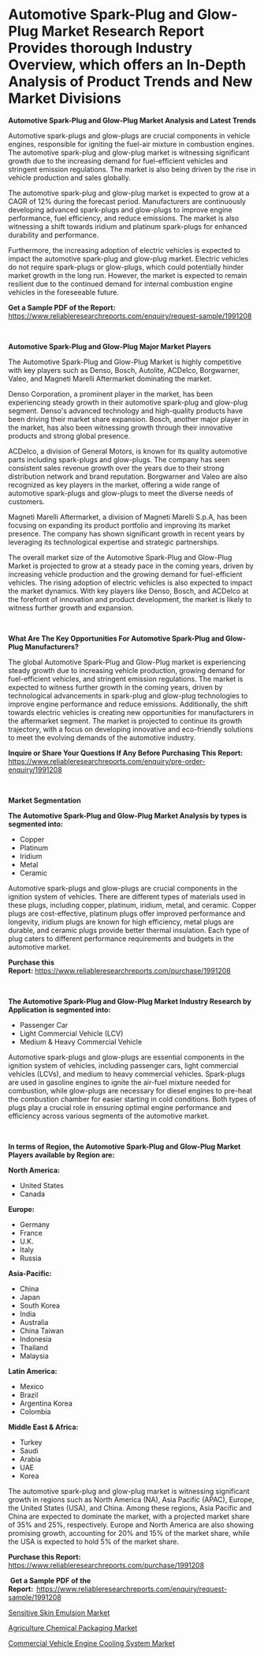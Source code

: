 <p><h1>Automotive Spark-Plug and Glow-Plug Market Research Report Provides thorough Industry Overview, which offers an In-Depth Analysis of Product Trends and New Market Divisions</h1></p><p><strong>Automotive Spark-Plug and Glow-Plug Market Analysis and Latest Trends</strong></p>
<p><p>Automotive spark-plugs and glow-plugs are crucial components in vehicle engines, responsible for igniting the fuel-air mixture in combustion engines. The automotive spark-plug and glow-plug market is witnessing significant growth due to the increasing demand for fuel-efficient vehicles and stringent emission regulations. The market is also being driven by the rise in vehicle production and sales globally.</p><p>The automotive spark-plug and glow-plug market is expected to grow at a CAGR of 12% during the forecast period. Manufacturers are continuously developing advanced spark-plugs and glow-plugs to improve engine performance, fuel efficiency, and reduce emissions. The market is also witnessing a shift towards iridium and platinum spark-plugs for enhanced durability and performance.</p><p>Furthermore, the increasing adoption of electric vehicles is expected to impact the automotive spark-plug and glow-plug market. Electric vehicles do not require spark-plugs or glow-plugs, which could potentially hinder market growth in the long run. However, the market is expected to remain resilient due to the continued demand for internal combustion engine vehicles in the foreseeable future.</p></p>
<p><strong>Get a Sample PDF of the Report:&nbsp;</strong> <a href="https://www.reliableresearchreports.com/enquiry/request-sample/1991208">https://www.reliableresearchreports.com/enquiry/request-sample/1991208</a></p>
<p>&nbsp;</p>
<p><strong>Automotive Spark-Plug and Glow-Plug Major Market Players</strong></p>
<p><p>The Automotive Spark-Plug and Glow-Plug Market is highly competitive with key players such as Denso, Bosch, Autolite, ACDelco, Borgwarner, Valeo, and Magneti Marelli Aftermarket dominating the market. </p><p>Denso Corporation, a prominent player in the market, has been experiencing steady growth in their automotive spark-plug and glow-plug segment. Denso's advanced technology and high-quality products have been driving their market share expansion. Bosch, another major player in the market, has also been witnessing growth through their innovative products and strong global presence.</p><p>ACDelco, a division of General Motors, is known for its quality automotive parts including spark-plugs and glow-plugs. The company has seen consistent sales revenue growth over the years due to their strong distribution network and brand reputation. Borgwarner and Valeo are also recognized as key players in the market, offering a wide range of automotive spark-plugs and glow-plugs to meet the diverse needs of customers.</p><p>Magneti Marelli Aftermarket, a division of Magneti Marelli S.p.A, has been focusing on expanding its product portfolio and improving its market presence. The company has shown significant growth in recent years by leveraging its technological expertise and strategic partnerships.</p><p>The overall market size of the Automotive Spark-Plug and Glow-Plug Market is projected to grow at a steady pace in the coming years, driven by increasing vehicle production and the growing demand for fuel-efficient vehicles. The rising adoption of electric vehicles is also expected to impact the market dynamics. With key players like Denso, Bosch, and ACDelco at the forefront of innovation and product development, the market is likely to witness further growth and expansion.</p></p>
<p>&nbsp;</p>
<p><strong>What Are The Key Opportunities For Automotive Spark-Plug and Glow-Plug Manufacturers?</strong></p>
<p><p>The global Automotive Spark-Plug and Glow-Plug market is experiencing steady growth due to increasing vehicle production, growing demand for fuel-efficient vehicles, and stringent emission regulations. The market is expected to witness further growth in the coming years, driven by technological advancements in spark-plug and glow-plug technologies to improve engine performance and reduce emissions. Additionally, the shift towards electric vehicles is creating new opportunities for manufacturers in the aftermarket segment. The market is projected to continue its growth trajectory, with a focus on developing innovative and eco-friendly solutions to meet the evolving demands of the automotive industry.</p></p>
<p><strong>Inquire or Share Your Questions If Any Before Purchasing This Report:</strong> <a href="https://www.reliableresearchreports.com/enquiry/pre-order-enquiry/1991208">https://www.reliableresearchreports.com/enquiry/pre-order-enquiry/1991208</a></p>
<p>&nbsp;</p>
<p><strong>Market Segmentation</strong></p>
<p><strong>The Automotive Spark-Plug and Glow-Plug Market Analysis by types is segmented into:</strong></p>
<p><ul><li>Copper</li><li>Platinum</li><li>Iridium</li><li>Metal</li><li>Ceramic</li></ul></p>
<p><p>Automotive spark-plugs and glow-plugs are crucial components in the ignition system of vehicles. There are different types of materials used in these plugs, including copper, platinum, iridium, metal, and ceramic. Copper plugs are cost-effective, platinum plugs offer improved performance and longevity, iridium plugs are known for high efficiency, metal plugs are durable, and ceramic plugs provide better thermal insulation. Each type of plug caters to different performance requirements and budgets in the automotive market.</p></p>
<p><strong>Purchase this Report:&nbsp;</strong><a href="https://www.reliableresearchreports.com/purchase/1991208">https://www.reliableresearchreports.com/purchase/1991208</a></p>
<p>&nbsp;</p>
<p><strong>The Automotive Spark-Plug and Glow-Plug Market Industry Research by Application is segmented into:</strong></p>
<p><ul><li>Passenger Car</li><li>Light Commercial Vehicle (LCV)</li><li>Medium & Heavy Commercial Vehicle</li></ul></p>
<p><p>Automotive spark-plugs and glow-plugs are essential components in the ignition system of vehicles, including passenger cars, light commercial vehicles (LCVs), and medium to heavy commercial vehicles. Spark-plugs are used in gasoline engines to ignite the air-fuel mixture needed for combustion, while glow-plugs are necessary for diesel engines to pre-heat the combustion chamber for easier starting in cold conditions. Both types of plugs play a crucial role in ensuring optimal engine performance and efficiency across various segments of the automotive market.</p></p>
<p>&nbsp;</p>
<p><strong>In terms of Region, the Automotive Spark-Plug and Glow-Plug Market Players available by Region are:</strong></p>
<p>
    <p> <strong> North America: </strong>
        <ul>
            <li>United States</li>
            <li>Canada</li>
        </ul>
        </p> 
    <p> <strong> Europe: </strong>
        <ul>
            <li>Germany</li>
            <li>France</li>
            <li>U.K.</li>
            <li>Italy</li>
            <li>Russia</li>
        </ul>
        </p> 
    <p> <strong> Asia-Pacific: </strong>
        <ul>
            <li>China</li>
            <li>Japan</li>
            <li>South Korea</li>
            <li>India</li>
            <li>Australia</li>
            <li>China Taiwan</li>
            <li>Indonesia</li>
            <li>Thailand</li>
            <li>Malaysia</li>
        </ul>
        </p> 
    <p> <strong> Latin America: </strong>
        <ul>
            <li>Mexico</li>
            <li>Brazil</li>
            <li>Argentina Korea</li>
            <li>Colombia</li>
        </ul>
        </p> 
    <p> <strong> Middle East & Africa: </strong>
        <ul>
            <li>Turkey</li>
            <li>Saudi</li>
            <li>Arabia</li>
            <li>UAE</li>
            <li>Korea</li>
        </ul>
    </p>
    </p>
<p><p>The automotive spark-plug and glow-plug market is witnessing significant growth in regions such as North America (NA), Asia Pacific (APAC), Europe, the United States (USA), and China. Among these regions, Asia Pacific and China are expected to dominate the market, with a projected market share of 35% and 25%, respectively. Europe and North America are also showing promising growth, accounting for 20% and 15% of the market share, while the USA is expected to hold 5% of the market share.</p></p>
<p><strong>Purchase this Report: </strong><a href="https://www.reliableresearchreports.com/purchase/1991208">https://www.reliableresearchreports.com/purchase/1991208</a></p>
<p>&nbsp;<strong>Get a Sample PDF of the Report:&nbsp;&nbsp;</strong><a href="https://www.reliableresearchreports.com/enquiry/request-sample/1991208">https://www.reliableresearchreports.com/enquiry/request-sample/1991208</a></p>
<p><strong></strong></p>
<p><p><a href="https://view.publitas.com/reportprime-1/sensitive-skin-emulsion-market-size-share-trends-analysis-report-by-application-regional-outlook-competitive-strategies-and-segment-forecasts-2023-2030/">Sensitive Skin Emulsion Market</a></p><p><a href="https://view.publitas.com/reportprime-1/agriculture-chemical-packaging-market-a-comprehensive-report-of-its-market-share-growth-trends-2023-2030/">Agriculture Chemical Packaging Market</a></p><p><a href="https://view.publitas.com/reportprime-1/commercial-vehicle-engine-cooling-system-market-provides-detailed-segmentation-of-this-market-based-on-type-application-and-region-and-forecast-for-the-period-from-2023-2030/">Commercial Vehicle Engine Cooling System Market</a></p></p>